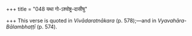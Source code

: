 +++
title = "048 यथा गो-ऽश्वोष्ट्र-दासीषु"

+++
This verse is quoted in *Vivādaratnākara* (p. 578);—and in
*Vyavahāra-Bālambhaṭṭī* (p. 574).


